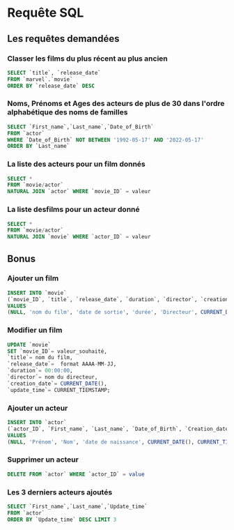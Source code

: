 # Requête SQL

## Les requêtes demandées

### Classer les films du plus récent au plus ancien

```sql
SELECT `title`, `release_date`
FROM `marvel`.`movie`
ORDER BY `release_date` DESC
```

### Noms, Prénoms et Ages des acteurs de plus de 30 dans l'ordre alphabétique des noms de familles

```sql
SELECT `First_name`,`Last_name`,`Date_of_Birth`
FROM `actor`
WHERE `Date_of_Birth` NOT BETWEEN '1992-05-17' AND '2022-05-17' 
ORDER BY `Last_name`
```

### La liste des acteurs pour un film donnés

```sql
SELECT *
FROM `movie/actor`
NATURAL JOIN `actor` WHERE `movie_ID` = valeur
```

### La liste desfilms pour un acteur donné

```sql
SELECT *
FROM `movie/actor`
NATURAL JOIN `movie` WHERE `actor_ID` = valeur
```

## Bonus

### Ajouter un film

```sql
INSERT INTO `movie`
(`movie_ID`, `title`, `release_date`, `duration`, `director`, `creation_date`, `update_time`)
VALUES
(NULL, 'nom du film', 'date de sortie', 'durée', 'Directeur', CURRENT_DATE(), CURRENT_TIMESTAMP);
```

### Modifier un film

```sql
UPDATE `movie` 
SET `movie_ID`= valeur_souhaité,
`title`= nom du film,
`release_date`=  format AAAA-MM-JJ,
`duration`= 00:00:00,
`director`= nom du directeur,
`creation_date`= CURRENT_DATE(),
`update_time`= CURRENT_TIEMSTAMP;
```

### Ajouter un acteur

```sql
INSERT INTO `actor`
(`actor_ID`, `First_name`, `Last_name`, `Date_of_Birth`, `Creation_date`, `Update_time`) 
VALUES
(NULL, 'Prénom', 'Nom', 'date de naissance', CURRENT_DATE(), CURRENT_TIMESTAMP);
```

### Supprimer un acteur

```sql
DELETE FROM `actor` WHERE `actor_ID` = value
```

### Les 3 derniers acteurs ajoutés

```sql
SELECT `First_name`,`Last_name`,`Update_time`
FROM `actor`
ORDER BY `Update_time` DESC LIMIT 3
```
